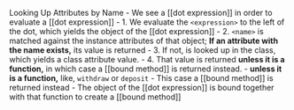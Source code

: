 Looking Up Attributes by Name
        - We see a [[dot expression]] in order to evaluate a [[dot expression]]
            - 1. We evaluate the `<expression>` to the left of the dot, which yields the object of the [[dot expression]]
            - 2. `<name>` is matched against the instance attributes of that object; **If an attribute with the name exists,** its value is returned
            - 3. If not, <name> is looked up in the class, which yields a class attribute value.
            - 4. That value is returned **unless it is a function,** in which case a [[bound method]] is returned instead.
                - **unless it is a function,** like, `withdraw` or `deposit`
                - This case a [[bound method]] is returned instead
                    - The object of the [[dot expression]] is bound together with that function to create a [[bound method]]
